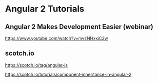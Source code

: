 # Angular 2 Tutorials  


## Angular 2 Makes Development Easier (webinar) 

https://www.youtube.com/watch?v=mvzNHxxjC2w  


## scotch.io  

https://scotch.io/tag/angular-js  

https://scotch.io/tutorials/component-inheritance-in-angular-2  









